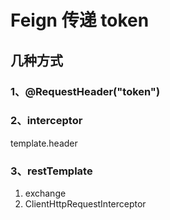 # Feign 传递 token

## 几种方式
### 1、@RequestHeader("token")


### 2、interceptor

template.header

### 3、restTemplate

1. exchange
2. ClientHttpRequestInterceptor


<ad/>
<comment/>